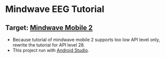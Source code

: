 # Mindwave EEG Tutorial

Target: [Mindwave Mobile 2](https://store.neurosky.com/pages/mindwave)
------
* Because tutorial of mindwave mobile 2 supports too low API level only, rewrite the tutorial for API level 28.
* This project run with [Android Studio](https://developer.android.com/studio).
